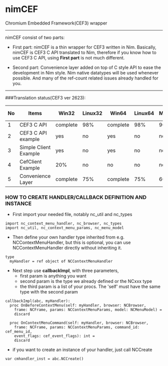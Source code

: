 


# nimCEF

Chromium Embedded Framework(CEF3) wrapper

---

nimCEF consist of two parts:

* First part: nimCEF is a thin wrapper for CEF3 written in Nim.
Basically, nimCEF is CEF3 C API translated to Nim, therefore
if you know how to use CEF3 C API, using **First part** is not much different.

* Second part: Convenience layer added on top of C style API to ease
the development in Nim style. Nim native datatypes will be used whenever possible.
And many of the ref-count related issues already handled for you.

---

###Translation status(CEF3 ver 2623):

| No | Items                 | Win32    | Linux32 | Win64    | Linux64 | Mac64    | Nim Ver |
|----|-----------------------|----------|---------|----------|---------|----------|---------|
| 1  | CEF3 C API            | complete | 98%     | complete | 98%     | 90%      | 0.13.0  |
| 2  | CEF3 C API example    | yes      | no      | yes      | no      | no       | 0.13.0  |
| 3  | Simple Client Example | yes      | no      | yes      | no      | no       | 0.13.0  |
| 4  | CefClient Example     | 20%      | no      | no       | no      | no       | 0.13.0  |
| 5  | Convenience Layer     | complete | 75%     | complete | 75%     | 60%      | 0.13.0  |


### HOW TO CREATE HANDLER/CALLBACK DEFINITION AND INSTANCE

* First import your needed file, notably nc_util and nc_types

```nimrod
import nc_context_menu_handler, nc_browser, nc_types
import nc_util, nc_context_menu_params, nc_menu_model
```

* Then define your own handler type inherited from e.g. NCContextMenuHandler, but this is optional, you can use NCContextMenuHandler directly without inheriting it.

```nimrod
type
  myHandler = ref object of NCContextMenuHandler
``` 
* Next step use **callbackImpl**, with three parameters,
	* first param is anything you want
	* second param is the type we already defined or the NCxxx type
	* the third param is a list of your procs. The 'self' must have the same type with the second param

```nimrod
callbackImpl(abc, myHandler):
  proc OnBeforeContextMenu(self: myHandler, browser: NCBrowser,
    frame: NCFrame, params: NCContextMenuParams, model: NCMenuModel) =
    discard
   
  proc OnContextMenuCommand(self: myHandler, browser: NCBrowser,
    frame: NCFrame, params: NCContextMenuParams, command_id: cef_menu_id,
    event_flags: cef_event_flags): int =
    discard
```

* if you want to create an instance of your handler, just call NCCreate
```nimrod
var cmhandler_inst = abc.NCCreate()